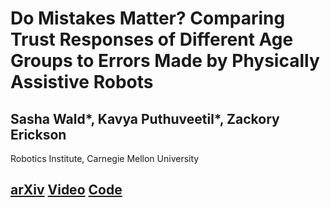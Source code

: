 # Do Mistakes Matter? Comparing Trust Responses of Different Age Groups to Errors Made by Physically Assistive Robots
## Sasha Wald\*, Kavya Puthuveetil\*, Zackory Erickson
Robotics Institute, Carnegie Mellon University
## [arXiv](google.com)    [Video](google.com)    [Code](google.com)
